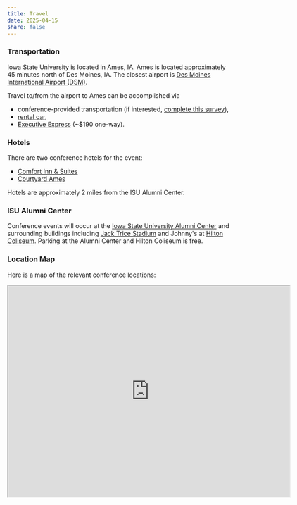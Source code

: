 ```yaml
---
title: Travel
date: 2025-04-15
share: false
---
```


### Transportation

Iowa State University is located in Ames, IA. 
Ames is located approximately 45 minutes north of Des Moines, IA. 
The closest airport is 
[Des Moines International Airport (DSM)](https://www.flydsm.com/).

Travel to/from the airport to Ames can be accomplished via  

- conference-provided transportation (if interested, [complete this survey](https://forms.office.com/r/dL46ScQSux)),
- [rental car](https://www.flydsm.com/at-the-airport/ground-transportation/car-rentals), 
- [Executive Express](https://www.executiveexpress.biz/) (~$190 one-way). 

### Hotels

There are two conference hotels for the event:

- [Comfort Inn & Suites](https://www.choicehotels.com/reservations/groups/KX06H7)
- [Courtyard Ames](https://www.marriott.com/event-reservations/reservation-link.mi?id=1744047113955&key=GRP&guestreslink2=true&app=resvlink)

Hotels are approximately 2 miles from the ISU Alumni Center. 

### ISU Alumni Center

Conference events will occur at the 
[Iowa State University Alumni Center](https://www.isualumnicenter.org/s/565/20/interior-subnav.aspx)
and surrounding buildings including 
[Jack Trice Stadium](https://www.amesstadium.com/information/) and 
Johnny's at [Hilton Coliseum](https://www.center.iastate.edu/hilton-coliseum/). 
Parking at the Alumni Center and Hilton Coliseum is free. 

### Location Map

Here is a map of the relevant conference locations:

<iframe src="https://www.google.com/maps/d/embed?mid=1Jvhp-2Ait3d_wJYGjmC6HVSScJZnqm8&ehbc=2E312F" width="640" height="480"></iframe>

